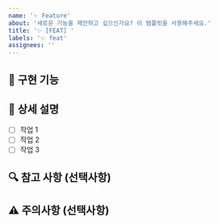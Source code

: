 ```yaml
---
name: '✨ Feature'
about: '새로운 기능을 제안하고 싶으신가요? 이 템플릿을 사용해주세요.'
title: '✨ [FEAT] '
labels: '✨ feat'
assignees: ''
---
```


## 🎯 구현 기능

<!-- 제안하는 기능에 대해 간단히 설명해주세요. -->

## 📝 상세 설명

<!-- 기능 구현을 위해 필요한 작업들을 나열해주세요. -->

- [ ] 작업 1
- [ ] 작업 2
- [ ] 작업 3

## 🔍 참고 사항 (선택사항)

<!-- 참고할만한 문서, 링크, 스크린샷 등이 있다면 첨부해주세요. -->

## ⚠️ 주의사항 (선택사항)

<!-- 구현 시 주의해야 할 사항이 있다면 작성해주세요. -->

<!-- Assignees를 추가해주세요. -->
